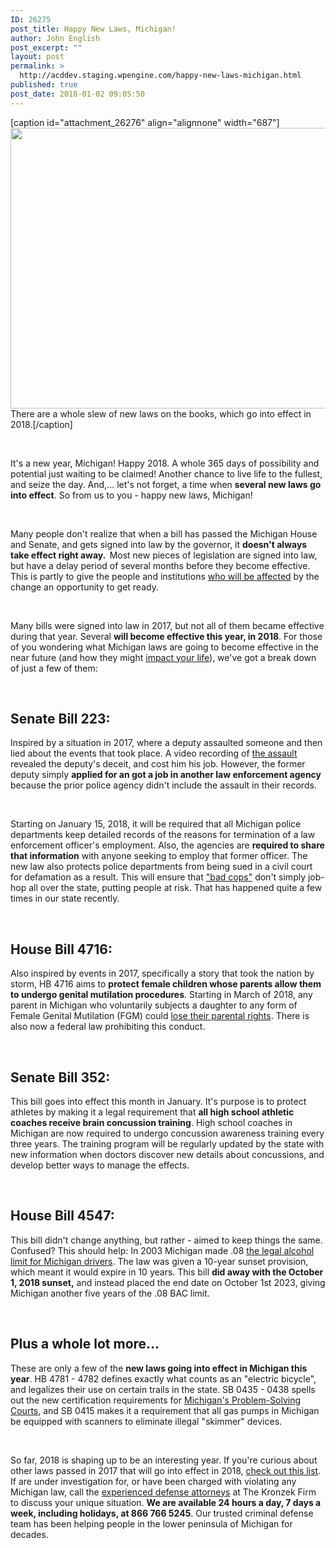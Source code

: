 ```yaml
---
ID: 26275
post_title: Happy New Laws, Michigan!
author: John English
post_excerpt: ""
layout: post
permalink: >
  http://acddev.staging.wpengine.com/happy-new-laws-michigan.html
published: true
post_date: 2018-01-02 09:05:50
---
```

[caption id="attachment_26276" align="alignnone" width="687"]<img class=" wp-image-26276" src="http://acddev.staging.wpengine.com/wp-content/uploads/2018/01/law-1991004_640-300x196.jpg" alt="" width="687" height="449" /> There are a whole slew of new laws on the books, which go into effect in 2018.[/caption]

&nbsp;

<span style="font-weight: 400;">It's a new year, Michigan! Happy 2018. A whole 365 days of possibility and potential just waiting to be claimed! Another chance to live life to the fullest, and seize the day. And,... let's not forget, a time when </span><b>several new laws go into effect</b><span style="font-weight: 400;">. So from us to you - happy new laws, Michigan!</span>

&nbsp;

<span style="font-weight: 400;">Many people don't realize that when a bill has passed the Michigan House and Senate, and gets signed into law by the governor, it </span><b>doesn't always take effect right away.  </b><span style="font-weight: 400;">Most new pieces of legislation are signed into law, but have a delay period of several months before they become effective. This is partly to give the people and institutions </span><a href="https://acddev.staging.wpengine.com/getting-dismissals.html"><span style="font-weight: 400;">who will be affected</span></a><span style="font-weight: 400;"> by the change an opportunity to get ready.</span>

&nbsp;

<span style="font-weight: 400;">Many bills were signed into law in 2017, but not all of them became effective during that year. Several </span><b>will become effective this year, in 2018</b><span style="font-weight: 400;">. For those of you wondering what Michigan laws are going to become effective in the near future (and how they might </span><a href="https://acddev.staging.wpengine.com/pre-arrest-help-from-us.html"><span style="font-weight: 400;">impact your life</span></a><span style="font-weight: 400;">), we've got a break down of just a few of them:</span>

&nbsp;
<h2><b>Senate Bill 223:</b></h2>
<span style="font-weight: 400;">Inspired by a situation in 2017, where a deputy assaulted someone and then lied about the events that took place. A video recording of </span><a href="https://acddev.staging.wpengine.com/assault-charges-michigan.html"><span style="font-weight: 400;">the assault</span></a><span style="font-weight: 400;"> revealed the deputy's deceit, and cost him his job. However, the former deputy simply </span><b>applied for an got a job in another law enforcement agency</b><span style="font-weight: 400;"> because the prior police agency didn't include the assault in their records. </span>

&nbsp;

<span style="font-weight: 400;">Starting on January 15, 2018, it will be required that all Michigan police departments keep detailed records of the reasons for termination of a law enforcement officer's employment. Also, the agencies are </span><b>required to share that information</b><span style="font-weight: 400;"> with anyone seeking to employ that former officer. The new law also protects police departments from being sued in a civil court for defamation as a result. This will ensure that </span><a href="https://acddev.staging.wpengine.com/police-issues.html"><span style="font-weight: 400;">"bad cops"</span></a><span style="font-weight: 400;"> don't simply job-hop all over the state, putting people at risk. That has happened quite a few times in our state recently. </span>

&nbsp;
<h2><b>House Bill 4716:</b></h2>
<span style="font-weight: 400;">Also inspired by events in 2017, specifically a story that took the nation by storm, HB 4716 aims to </span><b>protect female children whose parents allow them to undergo genital mutilation procedures</b><span style="font-weight: 400;">. Starting in March of 2018, any parent in Michigan who voluntarily subjects a daughter to any form of Female Genital Mutilation (FGM) could </span><a href="https://childprotectiveservicesdefense.com/practice-areas/termination-of-parental-rights.html"><span style="font-weight: 400;">lose their parental rights</span></a><span style="font-weight: 400;">. There is also now a federal law prohibiting this conduct. </span>

&nbsp;
<h2><b>Senate Bill 352:</b></h2>
<span style="font-weight: 400;">This bill goes into effect this month in January. It's purpose is to protect athletes by making it a legal requirement that </span><b>all high school athletic coaches receive brain concussion training</b><span style="font-weight: 400;">. High school coaches in Michigan are now required to undergo concussion awareness training every three years. The training program will be regularly updated by the state with new information when doctors discover new details about concussions, and develop better ways to manage the effects.</span>

&nbsp;
<h2><b>House Bill 4547:</b></h2>
<span style="font-weight: 400;">This bill didn't change anything, but rather - aimed to keep things the same. Confused? This should help: In 2003 Michigan made .08 </span><a href="https://acddev.staging.wpengine.com/michigan-drunk-driving-dui-owi-drug-attorney-lansing-criminal-lawyer.html"><span style="font-weight: 400;">the legal alcohol limit for Michigan drivers</span></a><span style="font-weight: 400;">. The law was given a 10-year sunset provision, which meant it would expire in 10 years. This bill </span><b>did away with the October 1, 2018 sunset,</b><span style="font-weight: 400;"> and instead placed the end date on October 1st 2023, giving Michigan another five years of the .08 BAC limit.</span>

&nbsp;
<h2><strong>Plus a whole lot more...</strong></h2>
<span style="font-weight: 400;">These are only a few of the </span><b>new laws going into effect in Michigan this year</b><span style="font-weight: 400;">. HB 4781 - 4782 defines exactly what counts as an "electric bicycle", and legalizes their use on certain trails in the state. SB 0435 - 0438 spells out the new certification requirements for </span><a href="https://acddev.staging.wpengine.com/michigan-problem-solving-courts-upgrade.html"><span style="font-weight: 400;">Michigan's Problem-Solving Courts</span></a><span style="font-weight: 400;">, and SB 0415 makes it a requirement that all gas pumps in Michigan be equipped with scanners to eliminate illegal "skimmer" devices.</span>

&nbsp;

<span style="font-weight: 400;">So far, 2018 is shaping up to be an interesting year. If you're curious about other laws passed in 2017 that will go into effect in 2018, </span><a href="http://www.legislature.mi.gov/documents/2017-2018/publicacttable/pdf/2017-PAT.pdf"><span style="font-weight: 400;">check out this list</span></a><span style="font-weight: 400;">. If are under investigation for, or have been charged with violating any Michigan law, call the </span><a href="https://acddev.staging.wpengine.com/trial-attorneys.html"><span style="font-weight: 400;">experienced defense attorneys</span></a><span style="font-weight: 400;"> at The Kronzek Firm to discuss your unique situation. </span><b>We are available 24 hours a day, 7 days a week, including holidays, at 866 766 5245</b><span style="font-weight: 400;">. Our trusted criminal defense team has been helping people in the lower peninsula of Michigan for decades.</span>

&nbsp;